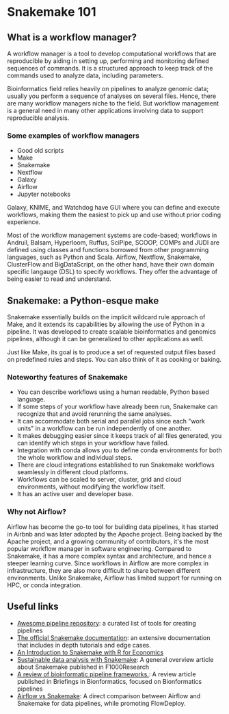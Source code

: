 # Snakemake 101

## What is a workflow manager?

A workflow manager is a tool to develop computational workflows that are reproducible by aiding in setting up, performing and monitoring defined sequences of commands. It is a structured approach to keep track of the commands used to analyze data, including parameters.

Bioinformatics field relies heavily on pipelines to analyze genomic data; usually you perform a sequence of analyses on several files. Hence, there are many workflow managers niche to the field. But workflow management is a general need in many other applications involving data to support reproducible analysis.

### Some examples of workflow managers
- Good old scripts
- Make
- Snakemake
- Nextflow
- Galaxy
- Airflow
- Jupyter notebooks

Galaxy, KNIME, and Watchdog have GUI where you can define and execute workflows, making them the easiest to pick up and use without prior coding experience.

Most of the workflow management systems are code-based; workflows in Andruil, Balsam, Hyperloom, Ruffus, SciPipe, SCOOP, COMPs and JUDI are defined using classes and functions borrowed from other programming languages, such as Python and Scala. Airflow, Nextflow, Snakemake, ClusterFlow and BigDataScript, on the other hand, have their own domain specific langauge (DSL) to specify workflows. They offer the advantage of being easier to read and understand.

## Snakemake: a Python-esque make 
Snakemake essentially builds on the implicit wildcard rule approach of Make, and it extends its capabilities by allowing the use of Python in a pipeline.  It was developed to create scalable bioinformatics and genomics pipelines, although it can be generalized to other applications as well.

Just like Make, its goal is to produce a set of requested output files based on predefined rules and steps. You can also think of it as cooking or baking.

### Noteworthy features of Snakemake
- You can describe workflows using a human readable, Python based language.
- If some steps of your workflow have already been run, Snakemake can recognize that and avoid rerunning the same analyses.
- It can accommodate both serial and parallel jobs since each "work units" in a workflow can be run independently of one another.
- It makes debugging easier since it keeps track of all files generated, you can identify which steps in your workflow have failed.
- Integration with conda allows you to define conda environments for both the whole workflow and individual steps. 
- There are cloud integrations established to run Snakemake workflows seamlessly in different cloud platforms. 
- Workflows can be scaled to server, cluster, grid and cloud environments, without modifying the workflow itself.
- It has an active user and developer base.

### Why not Airflow?
Airflow has become the go-to tool for building data pipelines, it has started in Airbnb and was later adopted by the Apache project. Being backed by the Apache project, and a growing community of contributors, it's the most popular workflow manager in software engineering. Compared to Snakemake, it has a more complex syntax and architecture, and hence a steeper learning curve. Since workflows in Airflow are more complex in infrastructure, they are also more difficult to share between different environments. Unlike Snakemake, Airflow has limited support for running on HPC, or conda integration.


## Useful links
- [Awesome pipeline repository](https://github.com/pditommaso/awesome-pipeline): a curated list of tools for creating pipelines
- [The official Snakemake documentation](https://snakemake.readthedocs.io/en/stable/): an extensive documentation that includes in depth tutorials and edge cases.
- [An Introduction to Snakemake with R for Economics](https://lachlandeer.github.io/snakemake-econ-r-tutorial/index.html)
- [Sustainable data analysis with Snakemake](https://doi.org/10.12688/f1000research.29032.2): A general overview article about Snakemake published in F1000Research
- [A review of bioinformatic pipeline frameworks.](https://doi.org/10.1093/bib/bbw020): A review article published in Briefings in Bionformatics, focused on Bionformatics pipelines
- [Airflow vs Snakemake](https://learn.flowdeploy.com/blog/airflow-vs-snakemake): A direct comparison between Airflow and Snakemake for data pipelines, while promoting FlowDeploy.


[^leipzig2017]: Leipzig, J. A review of bioinformatic pipeline frameworks. *Briefings in Bioinformatics*. 2017. 18 (3). https://doi.org/10.1093/bib/bbw020